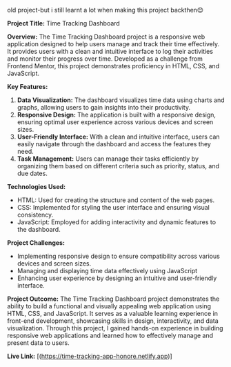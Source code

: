 old project-but i still learnt a lot when making this project backthen😊

**Project Title:** Time Tracking Dashboard

**Overview:**
The Time Tracking Dashboard project is a responsive web application designed to help users manage and track their time effectively. It provides users with a clean and intuitive interface to log their activities and monitor their progress over time. Developed as a challenge from Frontend Mentor, this project demonstrates proficiency in HTML, CSS, and JavaScript.

**Key Features:**


1. **Data Visualization:** The dashboard visualizes time data using charts and graphs, allowing users to gain insights into their productivity.
2. **Responsive Design:** The application is built with a responsive design, ensuring optimal user experience across various devices and screen sizes.
3. **User-Friendly Interface:** With a clean and intuitive interface, users can easily navigate through the dashboard and access the features they need.
4. **Task Management:** Users can manage their tasks efficiently by organizing them based on different criteria such as priority, status, and due dates.

**Technologies Used:**

- HTML: Used for creating the structure and content of the web pages.
- CSS: Implemented for styling the user interface and ensuring visual consistency.
- JavaScript: Employed for adding interactivity and dynamic features to the dashboard.

**Project Challenges:**

- Implementing responsive design to ensure compatibility across various devices and screen sizes.
- Managing and displaying time data effectively using JavaScript
- Enhancing user experience by designing an intuitive and user-friendly interface.

**Project Outcome:**
The Time Tracking Dashboard project demonstrates the ability to build a functional and visually appealing web application using HTML, CSS, and JavaScript. It serves as a valuable learning experience in front-end development, showcasing skills in design, interactivity, and data visualization. Through this project, I gained hands-on experience in building responsive web applications and learned how to effectively manage and present data to users.

**Live Link:** [(https://time-tracking-app-honore.netlify.app)]
